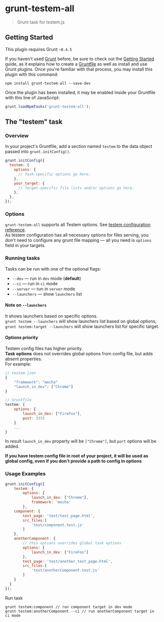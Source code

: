 # grunt-testem-all

> Grunt task for testem.js

## Getting Started
This plugin requires Grunt `~0.4.5`

If you haven't used [Grunt](http://gruntjs.com/) before, be sure to check out the [Getting Started](http://gruntjs.com/getting-started) guide, as it explains how to create a [Gruntfile](http://gruntjs.com/sample-gruntfile) as well as install and use Grunt plugins. Once you're familiar with that process, you may install this plugin with this command:

```shell
npm install grunt-testem-all --save-dev
```

Once the plugin has been installed, it may be enabled inside your Gruntfile with this line of JavaScript:

```js
grunt.loadNpmTasks('grunt-testem-all');
```

## The "testem" task

### Overview
In your project's Gruntfile, add a section named `testem` to the data object passed into `grunt.initConfig()`.

```js
grunt.initConfig({
  testem: {
    options: {
      // Task-specific options go here.
    },
    your_target: {
      // Target-specific file lists and/or options go here.
    },
  },
});
```

### Options
`grunt-testem-all` supports all Testem options. See [testem configuration reference](https://github.com/airportyh/testem/blob/master/docs/config_file.md).  
As testem configuration has all necessary options for files serving, you don't need to configure any grunt file mapping — all you need is `options` field in your targets.

### Running tasks
Tasks can be run with one of the optional flags:  
* `--dev` — run in `dev` mode (**default**)
* `--ci` — run in `ci` mode
* `--server` — run in `server` mode
* `--launchers` — show `launchers` list

#### Note on `--launchers`
It shows launchers based on specific options.  
`grunt testem --launchers` will show launchers list based on global options, `grunt testem:target --launchers` will show launchers list for specific target.

#### Options priority
Testem config files has higher priority.  
**Task options** does not overrides global options from config file, but adds absent properties.  
For example:
```js
// testem.json
{
    "framework": "mocha"
    "launch_in_dev": ["Chrome"]
}

// Gruntfile
testem: {
    options: {
        launch_in_dev: ["FireFox"],
        post: 3333
    }
    ...
}
```
In result `launch_in_dev` property will be `["Chrome"]`, but `port` options will be added.  

**If you have testem config file in root of your project, it will be used as global config, even if you don't provide a path to config in options**  



### Usage Examples
```js
grunt.initConfig({
    testem: {
        options: {
            launch_in_dev: ["Chrome"],
            framework: 'mocha'
        },
    component: {
        test_page: 'test/test_page.html',
        src_files:[
			'test/component.test.js'
		]
    },
    anotherComponent: {
        // this options overrides global task options
        options: {
            launch_in_dev: ["FireFox"]
        },
        test_page: 'test/another_test_page.html',
        src_files:[
			'test/anotherComponent.test.js'
		]
    }
  }
});
```
Run task
```
grunt testem:component // run component target in dev mode
grunt testem:anotherComponent --ci // run anotherComponent target in ci mode
```
